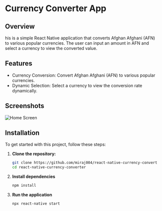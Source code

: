 # Currency Converter App

## Overview

his is a simple React Native application that converts Afghan Afghani (AFN) to various popular currencies. The user can input an amount in AFN and select a currency to view the converted value.

## Features

- Currency Conversion: Convert Afghan Afghani (AFN) to various popular currencies.
- Dynamic Selection: Select a currency to view the conversion rate dynamically.

## Screenshots
![Home Screen](./screenshot/CurrencyConverter.png)

## Installation

To get started with this project, follow these steps:

1. **Clone the repository:**
   ```bash
   git clone https://github.com/miraj004/react-native-currency-converter.git
   cd react-native-currency-converter

2. **Install dependencies**
   ```bash
   npm install

2. **Run the application**
   ```bash
   npx react-native start 
   
   


